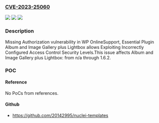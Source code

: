 ### [CVE-2023-25060](https://cve.mitre.org/cgi-bin/cvename.cgi?name=CVE-2023-25060)
![](https://img.shields.io/static/v1?label=Product&message=Album%20and%20Image%20Gallery%20plus%20Lightbox&color=blue)
![](https://img.shields.io/static/v1?label=Version&message=n%2Fa&color=blue)
![](https://img.shields.io/static/v1?label=Vulnerability&message=CWE-862%20Missing%20Authorization&color=brighgreen)

### Description

Missing Authorization vulnerability in WP OnlineSupport, Essential Plugin Album and Image Gallery plus Lightbox allows Exploiting Incorrectly Configured Access Control Security Levels.This issue affects Album and Image Gallery plus Lightbox: from n/a through 1.6.2.

### POC

#### Reference
No PoCs from references.

#### Github
- https://github.com/20142995/nuclei-templates

